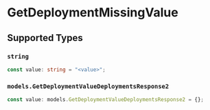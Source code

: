 # GetDeploymentMissingValue


## Supported Types

### `string`

```typescript
const value: string = "<value>";
```

### `models.GetDeploymentValueDeploymentsResponse2`

```typescript
const value: models.GetDeploymentValueDeploymentsResponse2 = {};
```

